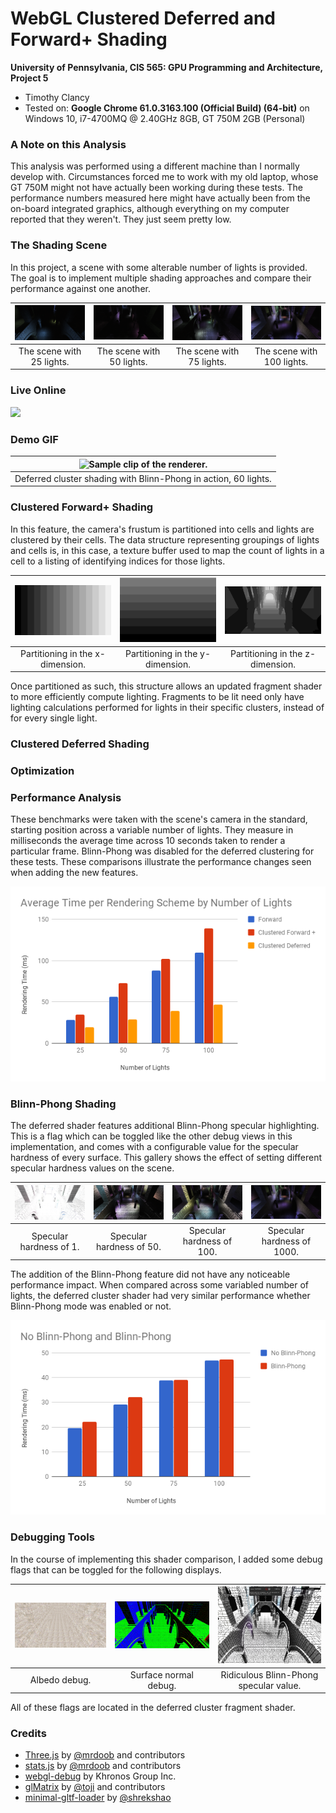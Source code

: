WebGL Clustered Deferred and Forward+ Shading
======================

**University of Pennsylvania, CIS 565: GPU Programming and Architecture, Project 5**

* Timothy Clancy
* Tested on: **Google Chrome 61.0.3163.100 (Official Build) (64-bit)** on
  Windows 10, i7-4700MQ @ 2.40GHz 8GB, GT 750M 2GB (Personal)

### A Note on this Analysis

This analysis was performed using a different machine than I normally develop with. Circumstances forced me to work with my old laptop, whose GT 750M might not have actually been working during these tests. The performance numbers measured here might have actually been from the on-board integrated graphics, although everything on my computer reported that they weren't. They just seem pretty low.

### The Shading Scene

In this project, a scene with some alterable number of lights is provided. The goal is to implement multiple shading approaches and compare their performance against one another.

|![The scene with 25 lights.](img/scene_25.PNG)|![The scene with 50 lights.](img/scene_50.PNG)|![The scene with 75 lights.](img/scene_75.PNG)|![The scene with 100 lights.](img/blinn_1000.PNG)|
|:-:|:-:|:-:|:-:|
|The scene with 25 lights.|The scene with 50 lights.|The scene with 75 lights.|The scene with 100 lights.|

### Live Online

[![](img/blinn_100)](http://TODO.github.io/Project5B-WebGL-Deferred-Shading)

### Demo GIF

|![Sample clip of the renderer.](img/demo_60.gif)|
|:-:|
|Deferred cluster shading with Blinn-Phong in action, 60 lights.|

### Clustered Forward+ Shading

In this feature, the camera's frustum is partitioned into cells and lights are clustered by their cells. The data structure representing groupings of lights and cells is, in this case, a texture buffer used to map the count of lights in a cell to a listing of identifying indices for those lights.

|![Example x-partitioning.](img/x_debug.PNG)|![Example y-partitioning.](img/y_debug.PNG)|![Example z-partitioning.](img/z_debug.PNG)|
|:-:|:-:|:-:|
|Partitioning in the x-dimension.|Partitioning in the y-dimension.|Partitioning in the z-dimension.|

Once partitioned as such, this structure allows an updated fragment shader to more efficiently compute lighting. Fragments to be lit need only have lighting calculations performed for lights in their specific clusters, instead of for every single light.

### Clustered Deferred Shading



### Optimization

### Performance Analysis

These benchmarks were taken with the scene's camera in the standard, starting position across a variable number of lights. They measure in milliseconds the average time across 10 seconds taken to render a particular frame. Blinn-Phong was disabled for the deferred clustering for these tests. These comparisons illustrate the performance changes seen when adding the new features.

<p align="center">
  <img src="img/stratChart.png"/>
</p>

### Blinn-Phong Shading

The deferred shader features additional Blinn-Phong specular highlighting. This is a flag which can be toggled like the other debug views in this implementation, and comes with a configurable value for the specular hardness of every surface. This gallery shows the effect of setting different specular hardness values on the scene.

|![Specular hardness of 1.](img/blinn_1.PNG)|![Specular hardness of 50.](img/blinn_50.PNG)|![Specular hardness of 100.](img/blinn_100.PNG)|![Specular hardness of 1000.](img/blinn_1000.PNG)|
|:-:|:-:|:-:|:-:|
|Specular hardness of 1.|Specular hardness of 50.|Specular hardness of 100.|Specular hardness of 1000.|

The addition of the Blinn-Phong feature did not have any noticeable performance impact. When compared across some variabled number of lights, the deferred cluster shader had very similar performance whether Blinn-Phong mode was enabled or not.

<p align="center">
  <img src="img/blinn_chart.png"/>
</p>

### Debugging Tools

In the course of implementing this shader comparison, I added some debug flags that can be toggled for the following displays.

|![Albedo debug view.](img/albedo_debug.PNG)|![Surface normal deug view.](img/normal_debug.PNG)|![Crazy Blinn-Phong.](img/bloop1.PNG)|
|:-:|:-:|:-:|
|Albedo debug.|Surface normal debug.|Ridiculous Blinn-Phong specular value.|

All of these flags are located in the deferred cluster fragment shader.

### Credits

* [Three.js](https://github.com/mrdoob/three.js) by [@mrdoob](https://github.com/mrdoob) and contributors
* [stats.js](https://github.com/mrdoob/stats.js) by [@mrdoob](https://github.com/mrdoob) and contributors
* [webgl-debug](https://github.com/KhronosGroup/WebGLDeveloperTools) by Khronos Group Inc.
* [glMatrix](https://github.com/toji/gl-matrix) by [@toji](https://github.com/toji) and contributors
* [minimal-gltf-loader](https://github.com/shrekshao/minimal-gltf-loader) by [@shrekshao](https://github.com/shrekshao)
